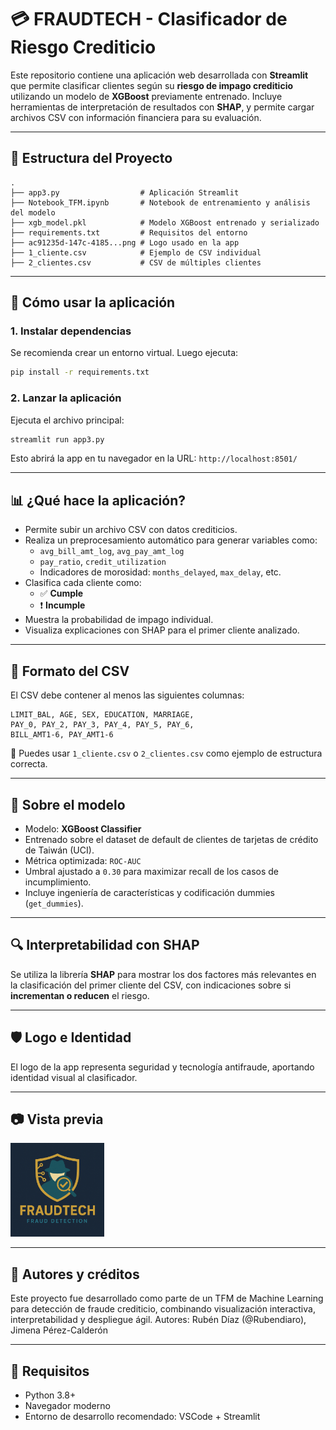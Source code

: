 # 💳 FRAUDTECH - Clasificador de Riesgo Crediticio

Este repositorio contiene una aplicación web desarrollada con **Streamlit** que permite clasificar clientes según su **riesgo de impago crediticio** utilizando un modelo de **XGBoost** previamente entrenado. Incluye herramientas de interpretación de resultados con **SHAP**, y permite cargar archivos CSV con información financiera para su evaluación.

---

## 📁 Estructura del Proyecto

```
.
├── app3.py                  # Aplicación Streamlit
├── Notebook_TFM.ipynb       # Notebook de entrenamiento y análisis del modelo
├── xgb_model.pkl            # Modelo XGBoost entrenado y serializado
├── requirements.txt         # Requisitos del entorno
├── ac91235d-147c-4185...png # Logo usado en la app
├── 1_cliente.csv            # Ejemplo de CSV individual
├── 2_clientes.csv           # CSV de múltiples clientes
```

---

## 🚀 Cómo usar la aplicación

### 1. Instalar dependencias

Se recomienda crear un entorno virtual. Luego ejecuta:

```bash
pip install -r requirements.txt
```

### 2. Lanzar la aplicación

Ejecuta el archivo principal:

```bash
streamlit run app3.py
```

Esto abrirá la app en tu navegador en la URL: `http://localhost:8501/`

---

## 📊 ¿Qué hace la aplicación?

- Permite subir un archivo CSV con datos crediticios.
- Realiza un preprocesamiento automático para generar variables como:
  - `avg_bill_amt_log`, `avg_pay_amt_log`
  - `pay_ratio`, `credit_utilization`
  - Indicadores de morosidad: `months_delayed`, `max_delay`, etc.
- Clasifica cada cliente como:
  - ✅ **Cumple**
  - ❗ **Incumple**
- Muestra la probabilidad de impago individual.
- Visualiza explicaciones con SHAP para el primer cliente analizado.

---

## 📂 Formato del CSV

El CSV debe contener al menos las siguientes columnas:

```csv
LIMIT_BAL, AGE, SEX, EDUCATION, MARRIAGE,
PAY_0, PAY_2, PAY_3, PAY_4, PAY_5, PAY_6,
BILL_AMT1-6, PAY_AMT1-6
```

📝 Puedes usar `1_cliente.csv` o `2_clientes.csv` como ejemplo de estructura correcta.

---

## 🧠 Sobre el modelo

- Modelo: **XGBoost Classifier**
- Entrenado sobre el dataset de default de clientes de tarjetas de crédito de Taiwán (UCI).
- Métrica optimizada: `ROC-AUC`
- Umbral ajustado a `0.30` para maximizar recall de los casos de incumplimiento.
- Incluye ingeniería de características y codificación dummies (`get_dummies`).

---

## 🔍 Interpretabilidad con SHAP

Se utiliza la librería **SHAP** para mostrar los dos factores más relevantes en la clasificación del primer cliente del CSV, con indicaciones sobre si **incrementan o reducen** el riesgo.

---

## 🛡️ Logo e Identidad

El logo de la app representa seguridad y tecnología antifraude, aportando identidad visual al clasificador.

---

## 📷 Vista previa

<img src="ac91235d-147c-4185-aaaa-2702724c14ba.png" width="150">

---

## 🤝 Autores y créditos

Este proyecto fue desarrollado como parte de un TFM de Machine Learning para detección de fraude crediticio, combinando visualización interactiva, interpretabilidad y despliegue ágil.
Autores: Rubén Díaz (@Rubendiaro), Jimena Pérez-Calderón

---

## 📌 Requisitos

- Python 3.8+
- Navegador moderno
- Entorno de desarrollo recomendado: VSCode + Streamlit
